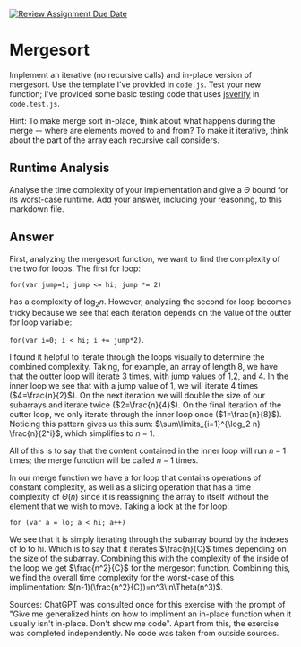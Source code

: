 [![Review Assignment Due Date](https://classroom.github.com/assets/deadline-readme-button-24ddc0f5d75046c5622901739e7c5dd533143b0c8e959d652212380cedb1ea36.svg)](https://classroom.github.com/a/1uurLsu5)
# Mergesort

Implement an iterative (no recursive calls) and in-place version of mergesort.
Use the template I've provided in `code.js`. Test your new function; I've
provided some basic testing code that uses
[jsverify](https://jsverify.github.io/) in `code.test.js`.

Hint: To make merge sort in-place, think about what happens during the merge --
where are elements moved to and from? To make it iterative, think about the
part of the array each recursive call considers.

## Runtime Analysis

Analyse the time complexity of your implementation and give a $\Theta$ bound for
its worst-case runtime. Add your answer, including your reasoning, to this
markdown file.

## Answer
First, analyzing the mergesort function, we want to find the complexity of the two for loops.
The first for loop: 

```for(var jump=1; jump <= hi; jump *= 2) ``` 

has a complexity of $\log_2 n$.
However, analyzing the second for loop becomes tricky because we see that each iteration depends on the value of the outter for loop variable:

```for(var i=0; i < hi; i += jump*2)```.

I found it helpful to iterate through the loops visually to determine the combined complexity. Taking, for example, an array of length 8, we have that the outter loop will iterate 3 times, with jump values of 1,2, and 4. In the inner loop we see that with a jump value of 1, we will iterate 4 times ($4=\frac{n}{2}$). On the next iteration we will double the size of our subarrays and iterate twice ($2=\frac{n}{4}$). On the final iteration of the outter loop, we only iterate through the inner loop once ($1=\frac{n}{8}$). Noticing this pattern gives us this sum: $\sum\limits_{i=1}^{\log_2 n} \frac{n}{2^i}$, which simplifies to $n-1$.

All of this is to say that the content contained in the inner loop will run $n-1$ times; the merge function will be called $n-1$ times.

In our merge function we have a for loop that contains operations of constant complexity, as well as a slicing operation that has a time complexity of $\Theta(n)$ since it is reassigning the array to itself without the element that we wish to move. Taking a look at the for loop:

```for (var a = lo; a < hi; a++)```

We see that it is simply iterating through the subarray bound by the indexes of lo to hi. Which is to say that it iterates $\frac{n}{C}$ times depending on the size of the subarray. Combining this with the complexity of the inside of the loop we get $\frac{n^2}{C}$ for the mergesort function.
Combining this, we find the overall time complexity for the worst-case of this implimentation: $(n-1)(\frac{n^2}{C})=n^3\in\Theta(n^3)$.


Sources:
ChatGPT was consulted once for this exercise with the prompt of "Give me generalized hints on how to impliment an in-place function when it usually isn't in-place. Don't show me code".
Apart from this, the exercise was completed independently. No code was taken from outside sources.
